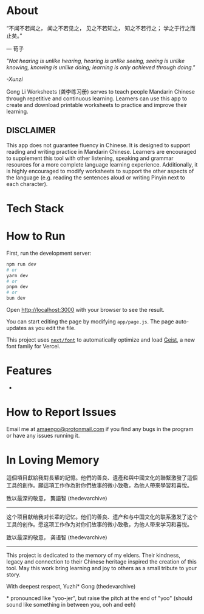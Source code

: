 # About 

“不闻不若闻之，
闻之不若见之，
见之不若知之，
知之不若行之；
学之于行之而止矣。”

— 荀子

*"Not hearing is unlike hearing, 
hearing is unlike seeing, 
seeing is unlike knowing,
knowing is unlike doing;
learning is only achieved through doing."*

*\-Xunzi*

Gong Li Worksheets (龚李练习册) serves to teach people Mandarin Chinese through repetitive and continuous learning. Learners can use this app to create and download printable worksheets to practice and improve their learning. 

## DISCLAIMER

This app does not guarantee fluency in Chinese. It is designed to support reading and writing practice in Mandarin Chinese. Learners are encouraged to supplement this tool with other listening, speaking and grammar resources for a more complete language learning experience. Additionally, it is highly encouraged to modify worksheets to support the other aspects of the language (e.g. reading the sentences aloud or writing Pinyin next to each character). 

# Tech Stack 

# How to Run

First, run the development server:

```bash
npm run dev
# or
yarn dev
# or
pnpm dev
# or
bun dev
```

Open [http://localhost:3000](http://localhost:3000) with your browser to see the result.

You can start editing the page by modifying `app/page.js`. The page auto-updates as you edit the file.

This project uses [`next/font`](https://nextjs.org/docs/app/building-your-application/optimizing/fonts) to automatically optimize and load [Geist](https://vercel.com/font), a new font family for Vercel.

# Features

*

# How to Report Issues
Email me at amaengo@protonmail.com if you find any bugs in the program or have any issues running it.

# In Loving Memory

這個項目獻給我對長輩的記憶。他們的善良、遺產和與中國文化的聯繫激發了這個工具的創作。願這項工作作為對你們故事的微小致敬，為他人帶來學習和喜悅。

致以最深的敬意，
龔語智 (thedevarchive)

---

这个项目献给我对长辈的记忆。他们的善良、遗产和与中国文化的联系激发了这个工具的创作。愿这项工作作为对你们故事的微小致敬，为他人带来学习和喜悦。

致以最深的敬意，
龚语智 (thedevarchive)

---

This project is dedicated to the memory of my elders. Their kindness, legacy and connection to their Chinese heritage inspired the creation of this tool. May this work bring learning and joy to others as a small tribute to your story.

With deepest respect, 
Yuzhi\* Gong (thedevarchive)

\* pronounced like "yoo-jer", but raise the pitch at the end of "yoo" (should sound like something in between you, ooh and eeh)
